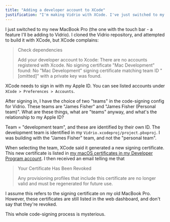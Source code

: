 ```yaml
---
title: "Adding a developer account to XCode"
justification: "I'm making Vidrio with XCode. I've just switched to my new MacBook Pro, which doesn't want to build Vidrio."
---
```


I just switched to my new MacBook Pro (the one with the touch bar - a feature I'll be adding to Vidrio). I cloned the Vidrio repository, and attempted to build it with XCode, but XCode complains:

> Check dependencies
>
> Add your developer account to Xcode:  There are no accounts registered with Xcode.
> No signing certificate "Mac Development" found:  No "Mac Development" signing certificate matching team ID "[omitted]" with a private key was found.

XCode needs to sign in with my Apple ID. You can see listed accounts under `XCode > Preferences > Accounts`.

After signing in, I have the choice of two "teams" in the code-signing config for Vidrio. These teams are "James Fisher" and "James Fisher (Personal team)". What are these things, what are "teams" anyway, and what's the relationship to my Apple ID?

Team = "development team", and these are identified by their own ID. The development team is identified in my `Vidrio.xcodeproj/project.pbxproj`. I was building with the "James Fisher" team, and not the "personal team".

When selecting the team, XCode said it generated a new signing certificate. This new certificate is listed in [my macOS certificates in my Developer Program account](https://developer.apple.com/account/mac/certificate/). I then received an email telling me that

> Your Certificate Has Been Revoked
>
> Any provisioning profiles that include this certificate are no longer valid and must be regenerated for future use.

I assume this refers to the signing certificate on my old MacBook Pro. However, these certificates are still listed in the web dashboard, and don't say that they're revoked.

This whole code-signing process is mysterious.
